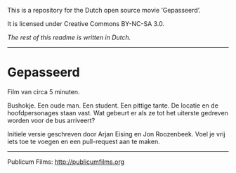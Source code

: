 This is a repository for the Dutch open source movie ‘Gepasseerd’.

It is licensed under Creative Commons BY-NC-SA 3.0.

_The rest of this readme is written in Dutch._

---

# Gepasseerd

Film van circa 5 minuten.

Bushokje. Een oude man. Een student. Een pittige tante. De locatie en de hoofdpersonages staan vast. Wat gebeurt er als ze tot het uiterste gedreven worden voor de bus arriveert?

Initiele versie geschreven door Arjan Eising en Jon Roozenbeek. Voel je vrij iets toe te voegen en een pull-request aan te maken.

---

Publicum Films: http://publicumfilms.org
